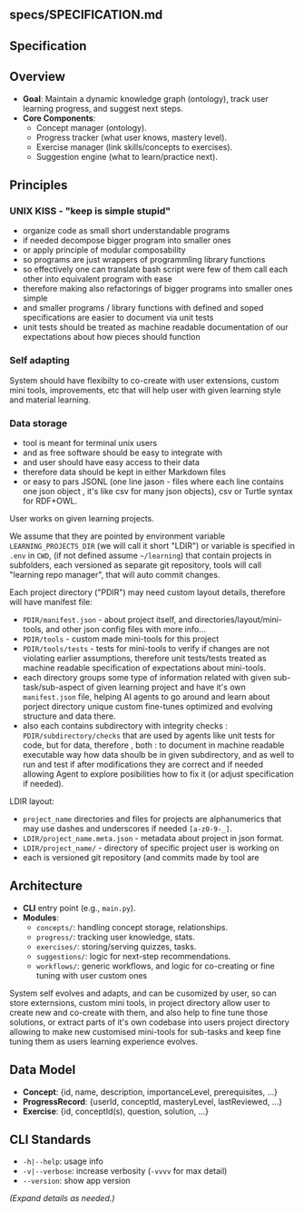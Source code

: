 ## **specs/SPECIFICATION.md**

## Specification

## Overview
* **Goal**: Maintain a dynamic knowledge graph (ontology), track user learning progress, and suggest next steps.
* **Core Components**:
  * Concept manager (ontology).
  * Progress tracker (what user knows, mastery level).
  * Exercise manager (link skills/concepts to exercises).
  * Suggestion engine (what to learn/practice next).

## Principles

### UNIX KISS - "keep is simple stupid"

* organize code as small short understandable programs
* if needed decompose bigger program into smaller ones
* or apply principle of modular composability
* so programs are just wrappers of programmling library functions
* so effectively one can translate bash script were few of them call each other into equivalent program with ease
* therefore making also refactorings of bigger programs into smaller ones simple
* and smaller programs / library functions with defined and soped specifications are easier to document via unit tests
* unit tests should be treated as machine readable documentation of our expectations about how pieces should function

### Self adapting

System should have flexibilty to co-create with user extensions,
custom mini tools, improvements, etc that will help user with given
learning style and material learning.

### Data storage

* tool is meant for terminal unix users
* and as free software should be easy to integrate with
* and user should have easy access to their data
* therefore data should be kept in either Markdown files
* or easy to pars JSONL (one line jason - files where each  line contains one json object , it's like csv for many json objects), csv or Turtle syntax for RDF+OWL.

User works on given learning projects.

We assume that they are pointed by environment variable
`LEARNING_PROJECTS_DIR` (we will call it short "LDIR")
or variable is specified in `.env` in `CWD`,
(if not defined assume `~/learning`)
that contain projects in subfolders,
each versioned as separate git repository,
tools will call "learning repo manager",
that will auto commit changes.

Each project directory ("PDIR") may need custom layout details,
therefore will have manifest file:
* `PDIR/manifest.json` - about project itself, and directories/layout/mini-tools, and other json config files with more info...
* `PDIR/tools` - custom made mini-tools for this project
* `PDIR/tools/tests` - tests for mini-tools to verify if changes are not violating earlier assumptions, therefore unit tests/tests treated as machine readable specification of expectations about mini-tools.
* each directory groups some type of information related with given sub-task/sub-aspect of given learning project and have it's own `manifest.json` file, helping AI agents to go around and learn about porject directory unique custom fine-tunes optimized and evolving structure and data there. 
* also each contains subdirectory with integrity checks : `PDIR/subdirectory/checks` that are used by agents like unit tests for code, but for data, therefore , both : to document in machine readable executable way how data shoulb be in given subdirectory, and as well to run and test if after modifications they are correct and if needed allowing Agent to explore posibilities how to fix it (or adjust specification if needed).

LDIR layout:
* `project_name` directories and files for projects are alphanumerics that may use dashes and underscores if needed `[a-z0-9-_]`.
* `LDIR/project_name.meta.json` - metadata about project in json format.
* `LDIR/project_name/` - directory of  specific project user is working on
* each is versioned git repository (and commits made by tool are 

## Architecture
* **CLI** entry point (e.g., `main.py`).
* **Modules**:
  * `concepts/`: handling concept storage, relationships.
  * `progress/`: tracking user knowledge, stats.
  * `exercises/`: storing/serving quizzes, tasks.
  * `suggestions/`: logic for next-step recommendations.
  * `workflows/`: generic workflows, and logic for co-creating or fine tuning with user custom ones

System self evolves and adapts, and can be cusomized by user, so can
store externsions, custom mini tools, in project directory
allow user to create new and co-create with them,
and also help to fine tune those solutions,
or extract parts of it's own codebase into users project directory
allowing to make new customised mini-tools for sub-tasks
and keep fine tuning them as users learning experience evolves.

## Data Model
* **Concept**: {id, name, description, importanceLevel, prerequisites, ...}
* **ProgressRecord**: {userId, conceptId, masteryLevel, lastReviewed, ...}
* **Exercise**: {id, conceptId(s), question, solution, ...}

## CLI Standards
* `-h|--help`: usage info
* `-v|--verbose`: increase verbosity (`-vvvv` for max detail)
* `--version`: show app version

*(Expand details as needed.)*

